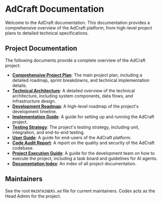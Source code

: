 # AdCraft Documentation

Welcome to the AdCraft documentation. This documentation provides a comprehensive overview of the AdCraft platform, from high-level project plans to detailed technical specifications.

## Project Documentation

The following documents provide a complete overview of the AdCraft project:

- **[Comprehensive Project Plan](./project_files/AdCraft%20-%20Comprehensive%20Project%20Plan.md)**: The main project plan, including a detailed roadmap, sprint breakdowns, and technical implementation details.
- **[Technical Architecture](./project_files/AdCraft%20-%20Technical%20Architecture.md)**: A detailed overview of the technical architecture, including system components, data flows, and infrastructure design.
- **[Development Roadmap](./project_files/AdCraft%20-%20Development%20Roadmap.md)**: A high-level roadmap of the project's development timeline.
- **[Implementation Guide](./project_files/AdCraft%20-%20Implementation%20Guide.md)**: A guide for setting up and running the AdCraft project.
- **[Testing Strategy](./project_files/AdCraft%20-%20Testing%20Strategy.md)**: The project's testing strategy, including unit, integration, and end-to-end testing.
- **[User Guide](./project_files/AdCraft%20-%20User%20Guide.md)**: A guide for end-users of the AdCraft platform.
- **[Code Audit Report](./project_files/AdCraft-Code-Audit-Report.md)**: A report on the quality and security of the AdCraft codebase.
- **[Project Execution Guide](./project_files/AdCraft-Project-Execution-Guide.md)**: A guide for the development team on how to execute the project, including a task board and guidelines for AI agents.
- **[Documentation Index](./project_files/AdCraft-Documentation-Index.md)**: An index of all project documentation.

## Maintainers
See the root `MAINTAINERS.md` file for current maintainers. Codex acts as the Head Admin for the project.
